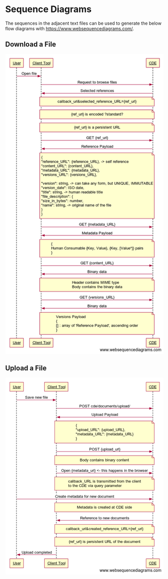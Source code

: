 # Sequence Diagrams

The sequences in the adjacent text files can be used to generate the below flow diagrams with https://www.websequencediagrams.com/.

## Download a File

![Download](./sequence_file_download.png)

## Upload a File

![Upload](./sequence_file_upload.png)
